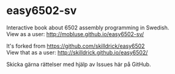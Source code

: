 easy6502-sv
===========

Interactive book about 6502 assembly programming in Swedish.  
View as a user: http://mobluse.github.io/easy6502-sv/
 

It's forked from https://github.com/skilldrick/easy6502  
View that as a user: http://skilldrick.github.io/easy6502/

Skicka gärna rättelser med hjälp av Issues här på GitHub.
